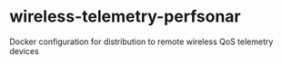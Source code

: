 # wireless-telemetry-perfsonar
Docker configuration for distribution to remote wireless QoS telemetry devices
